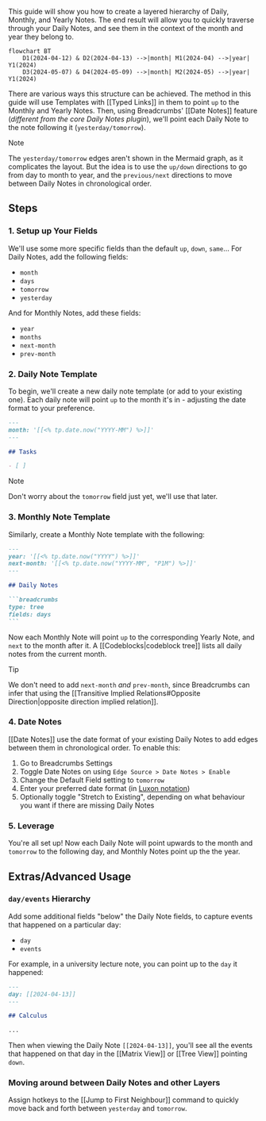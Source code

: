 This guide will show you how to create a layered hierarchy of Daily, Monthly, and Yearly Notes. The end result will allow you to quickly traverse through your Daily Notes, and see them in the context of the month and year they belong to.

```mermaid
flowchart BT
	D1(2024-04-12) & D2(2024-04-13) -->|month| M1(2024-04) -->|year| Y1(2024)
	D3(2024-05-07) & D4(2024-05-09) -->|month| M2(2024-05) -->|year| Y1(2024)
```

There are various ways this structure can be achieved. The method in this guide will use Templates with [[Typed Links]] in them to point `up` to the Monthly and Yearly Notes. Then, using Breadcrumbs' [[Date Notes]] feature (_different from the core Daily Notes plugin_), we'll point each Daily Note to the note following it (`yesterday/tomorrow`).

> [!NOTE]
> The `yesterday/tomorrow` edges aren't shown in the Mermaid graph, as it complicates the layout. But the idea is to use the `up/down` directions to go from day to month to year, and the `previous/next` directions to move between Daily Notes in chronological order.

## Steps

### 1. Setup up Your Fields

We'll use some more specific fields than the default `up`, `down`, `same`... For Daily Notes, add the following fields:

- `month`
- `days`
- `tomorrow`
- `yesterday`

And for Monthly Notes, add these fields:

- `year`
- `months`
- `next-month`
- `prev-month`

### 2. Daily Note Template

To begin, we'll create a new daily note template (or add to your existing one). Each daily note will point `up` to the month it's in - adjusting the date format to your preference.

```md
---
month: '[[<% tp.date.now("YYYY-MM") %>]]'
---

## Tasks

- [ ]
```

> [!NOTE]
> Don't worry about the `tomorrow` field just yet, we'll use that later.

### 3. Monthly Note Template

Similarly, create a Monthly Note template with the following:

````md
---
year: '[[<% tp.date.now("YYYY") %>]]'
next-month: '[[<% tp.date.now("YYYY-MM", "P1M") %>]]'
---

## Daily Notes

```breadcrumbs
type: tree
fields: days
```
````

Now each Monthly Note will point `up` to the corresponding Yearly Note, and `next` to the month after it. A [[Codeblocks|codeblock tree]] lists all daily notes from the current month.

> [!TIP]
> We don't need to add `next-month` _and_ `prev-month`, since Breadcrumbs can infer that using the [[Transitive Implied Relations#Opposite Direction|opposite direction implied relation]].

### 4. Date Notes

[[Date Notes]] use the date format of your existing Daily Notes to add edges between them in chronological order. To enable this:

1. Go to Breadcrumbs Settings
2. Toggle Date Notes on using `Edge Source > Date Notes > Enable`
3. Change the Default Field setting to `tomorrow`
4. Enter your preferred date format (in [Luxon notation](https://moment.github.io/luxon/#/parsing?id=table-of-tokens))
5. Optionally toggle "Stretch to Existing", depending on what behaviour you want if there are missing Daily Notes

### 5. Leverage

You're all set up! Now each Daily Note will point upwards to the month and `tomorrow` to the following day, and Monthly Notes point up the the year.

## Extras/Advanced Usage

### `day/events` Hierarchy

Add some additional fields "below" the Daily Note fields, to capture events that happened on a particular day:

- `day`
- `events`

For example, in a university lecture note, you can point up to the `day` it happened:

```md
---
day: [[2024-04-13]]
---

## Calculus

...
```

Then when viewing the Daily Note `[[2024-04-13]]`, you'll see all the events that happened on that day in the [[Matrix View]] or [[Tree View]] pointing `down`.

### Moving around between Daily Notes and other Layers

Assign hotkeys to the [[Jump to First Neighbour]] command to quickly move back and forth between `yesterday` and `tomorrow`.
